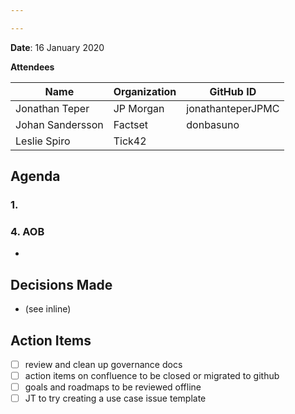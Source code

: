 ```yaml
---

---
```


**Date**: 16 January 2020

**Attendees**

| Name  | Organization | GitHub ID  |
| ------------- | ------------- | ------------- |
| Jonathan Teper  | JP Morgan  | jonathanteperJPMC  |
| Johan Sandersson | Factset | donbasuno |
| Leslie Spiro | Tick42 |  |


## Agenda
### 1. 


### 4. AOB 
- 

## Decisions Made
- (see inline)

## Action Items
- [ ] review and clean up governance docs 
- [ ] action items on confluence to be closed or migrated to github
- [ ] goals and roadmaps to be reviewed offline
- [ ] JT to try creating a use case issue template 
